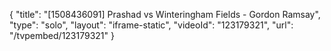 {
    "title": "[1508436091] Prashad vs Winteringham Fields  - Gordon Ramsay",
    "type": "solo",
    "layout": "iframe-static",
    "videoId": "123179321",
    "url": "\/tvpembed\/123179321"
}